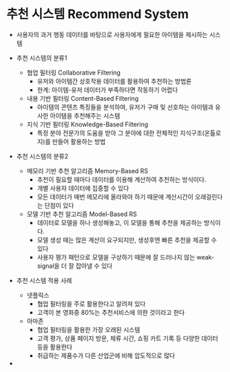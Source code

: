 # 추천 시스템 Recommend System

- 사용자의 과거 행동 데이터를 바탕으로 사용자에게 필요한 아이템을 제시하는 시스템
- 추천 시스템의 분류1

  - 협업 필터링 Collaborative Filtering
    - 유저와 아이템간 상호작용 데이터를 활용하여 추천하는 방법론
    - 한계: 아이템-유저 데이터가 부족하다면 작동하기 어렵다
  - 내용 기반 필터링 Content-Based Filtering
    - 아이템의 콘텐츠 특징들을 분석하여, 유저가 구매 및 선호하는 아이템과 유사한 아이템을 추천해주는 시스템
  - 지식 기반 필터링 Knowledge-Based Filtering
    - 특정 분야 전문가의 도움을 받아 그 분야에 대한 전체적인 지식구조(온톨로지)를 만들어 활용하는 방법
- 추천 시스템의 분류2

  - 메모리 기반 추천 알고리즘 Memory-Based RS
    - 추천이 필요할 때마다 데이터를 이용해 계산하여 추천하는 방식이다.
    - 개별 사용자 데이터에 집중할 수 있다
    - 모든 데이터가 매번 메모리에 올라와야 하기 때문에 계산시간이 오래걸린다는 단점이 있다
  - 모델 기반 추천 알고리즘 Model-Based RS
    - 데이터로 모델을 하나 생성해놓고, 이 모델을 통해 추천을 제공하는 방식이다.
    - 모델 생성 때는 많은 계산이 요구되지만, 생성후엔 빠른 추천을 제공할 수 있다
    - 사용자 평가 패턴으로 모델을 구상하기 때문에 잘 드러나지 않는 weak-signal을 더 잘 잡아낼 수 있다
- 추천 시스템 적용 사례

  - 넷플릭스
    - 협업 필터링을 주로 활용한다고 알려져 있다
    - 고객이 본 영화중 80%는 추천서비스에 의한 것이라고 한다
  - 아마존
    - 협업 필터링을 활용한 가장 오래된 시스템
    - 고객 평가, 상품 페이지 방문, 체류 시간, 쇼핑 카트 기록 등 다양한 데이터등을 활용한다
    - 취급하는 제품수가 다른 산업군에 비해 압도적으로 많다
-
